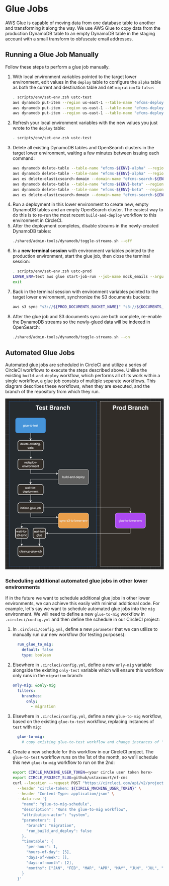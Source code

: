 # Glue Jobs 

AWS Glue is capable of moving data from one database table to another and transforming it along the way. We use AWS Glue to copy data from the production DynamoDB table to an empty DynamoDB table in the staging account with a small transform to obfuscate email addresses.

## Running a Glue Job Manually

Follow these steps to perform a glue job manually.

1. With local environment variables pointed to the target lower environment, edit values in the `deploy` table to configure the `alpha` table as both the current and destination table and set `migration` to `false`:
   ```zsh
   . scripts/env/set-env.zsh ustc-test
   aws dynamodb put-item --region us-east-1 --table-name "efcms-deploy-${ENV}" --item '{"pk":{"S":"migrate"},"sk":{"S":"migrate"},"current":{"BOOL":false}}'
   aws dynamodb put-item --region us-east-1 --table-name "efcms-deploy-${ENV}" --item '{"pk":{"S":"source-table-version"},"sk":{"S":"source-table-version"},"current":{"S":"alpha"}}'
   aws dynamodb put-item --region us-east-1 --table-name "efcms-deploy-${ENV}" --item '{"pk":{"S":"destination-table-version"},"sk":{"S":"destination-table-version"},"current":{"S":"alpha"}}'
   ```
1. Refresh your local environment variables with the new values you just wrote to the `deploy` table:
   ```zsh
   . scripts/env/set-env.zsh ustc-test
   ```
1. Delete all existing DynamoDB tables and OpenSearch clusters in the target lower environment, waiting a few minutes between issuing each command:
   ```zsh
   aws dynamodb delete-table --table-name "efcms-${ENV}-alpha" --region us-west-1
   aws dynamodb delete-table --table-name "efcms-${ENV}-alpha" --region us-east-1
   aws es delete-elasticsearch-domain --domain-name "efcms-search-${ENV}-alpha" --region us-east-1
   aws dynamodb delete-table --table-name "efcms-${ENV}-beta" --region us-west-1
   aws dynamodb delete-table --table-name "efcms-${ENV}-beta" --region us-east-1
   aws es delete-elasticsearch-domain --domain-name "efcms-search-${ENV}-beta" --region us-east-1
   ```
1. Run a deployment in this lower environment to create new, empty DynamoDB tables and an empty OpenSearch cluster. The easiest way to do this is to re-run the most recent `build-and-deploy` workflow to this environment in CircleCI.
1. After the deployment completes, disable streams in the newly-created DynamoDB tables:
   ```zsh
   ./shared/admin-tools/dynamodb/toggle-streams.sh --off
   ```
1. In a **new terminal session** with environment variables pointed to the production environment, start the glue job, then close the terminal session:
   ```zsh
   . scripts/env/set-env.zsh ustc-prod
   LOWER_ENV=test aws glue start-job-run --job-name mock_emails --arguments "--source_table=${SOURCE_TABLE},--destination_table=efcms-${LOWER_ENV}-alpha" --region us-east-1
   exit
   ```
1. Back in the terminal session with environment variables pointed to the target lower environment, synchronize the S3 documents buckets:
   ```zsh
   aws s3 sync "s3://${PROD_DOCUMENTS_BUCKET_NAME}" "s3://${DOCUMENTS_BUCKET_NAME}" --delete --region us-east-1
   ```
1. After the glue job and S3 documents sync are both complete, re-enable the DynamoDB streams so the newly-glued data will be indexed in OpenSearch:
   ```zsh
   ./shared/admin-tools/dynamodb/toggle-streams.sh --on
   ```

## Automated Glue Jobs

Automated glue jobs are scheduled in CircleCI and utilize a series of CircleCI workflows to execute the steps described above. Unlike the existing `build-and-deploy` workflow, which performs all of its work within a single workflow, a glue job consists of multiple separate workflows. This diagram describes these workflows, when they are executed, and the branch of the repository from which they run.

![](./glue_flow.drawio.png)

### Scheduling additional automated glue jobs in other lower environments

If in the future we want to schedule additional glue jobs in other lower environments, we can achieve this easily with minimal additional code. For example, let's say we want to schedule automated glue jobs into the `mig` environment. We will need to define a new `glue-to-mig` workflow in `.circleci/config.yml` and then define the schedule in our CircleCI project:

1. In `.circleci/config.yml`, define a new `parameter` that we can utilize to manually run our new workflow (for testing purposes):
   ```yaml
     run_glue_to_mig:
       default: false
       type: boolean
   ```
1. Elsewhere in `.circleci/config.yml`, define a new `only-mig` variable alongside the existing `only-test` variable which will ensure this workflow only runs in the `migration` branch:
   ```yaml
   only-mig: &only-mig
     filters:
       branches:
         only:
           - migration
   ```
1. Elsewhere in `.circleci/config.yml`, define a new `glue-to-mig` workflow, based on the existing `glue-to-test` workflow, replacing instances of `test` with `mig`:
   ```yaml
     glue-to-mig:
       # copy existing glue-to-test workflow and change instances of 'test' to 'mig'
   ```
1. Create a new schedule for this workflow in our CircleCI project. The `glue-to-test` workflow runs on the 1st of the month, so we'll schedule this new `glue-to-mig` workflow to run on the 2nd:
   ```zsh
   export CIRCLE_MACHINE_USER_TOKEN=<your circle user token here>
   export CIRCLE_PROJECT_SLUG=github/ustaxcourt/ef-cms
   curl --location --request POST "https://circleci.com/api/v2/project/${CIRCLE_PROJECT_SLUG}/schedule" \
     --header "circle-token: ${CIRCLE_MACHINE_USER_TOKEN}" \
     --header "Content-Type: application/json" \
     --data-raw '{
       "name": "glue-to-mig-schedule",
       "description": "Runs the glue-to-mig workflow",
       "attribution-actor": "system",
       "parameters": {
         "branch": "migration",
         "run_build_and_deploy": false
       },
       "timetable": {
         "per-hour": 1,
         "hours-of-day": [5],
         "days-of-week": [],
         "days-of-month": [2],
         "months": ["JAN", "FEB", "MAR", "APR", "MAY", "JUN", "JUL", "AUG", "SEP", "OCT", "NOV", "DEC"]
       }
     }'
   ```
